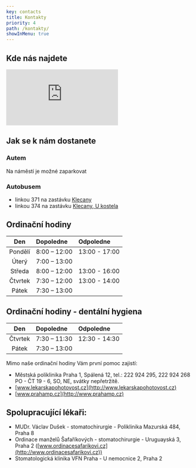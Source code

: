 ```yaml
---
key: contacts
title: Kontakty
priority: 4
path: /kontakty/
showInMenu: true
---
```


## Kde nás najdete

<div class="mapContainer">
<iframe src="https://www.google.com/maps/embed?pb=!1m18!1m12!1m3!1d1036.2459005974915!2d14.4122861170987!3d50.175651031038285!2m3!1f0!2f0!3f0!3m2!1i1024!2i768!4f13.1!3m3!1m2!1s0x470bea6b3baa0ac1%3A0xd7f44e4b8719662a!2zTsOhbS4gVMWZZWLDrXpza8OpaG8gNTQvMTAsIDI1MCA2NyBLbGVjYW55!5e0!3m2!1scs!2scz!4v1553100441696" frameborder="0" style="border:0" allowfullscreen></iframe>
</div>

## Jak se k nám dostanete

### Autem
Na náměstí je možné zaparkovat

### Autobusem
- linkou 371 na zastávku [Klecany](https://goo.gl/maps/3BPeafNnRnVMPagT6)
- linkou 374 na zastávku [Klecany, U kostela](https://goo.gl/maps/aGiwPuurW4v9Mc1WA)

## Ordinační hodiny 

Den|Dopoledne     |Odpoledne
:-:|:-------------|:--------------
Pondělí | 8:00 – 12:00 | 13:00 - 17:00
Úterý | 7:00 – 13:00 | 
Středa | 8:00 – 12:00 | 13:00 - 16:00
Čtvrtek | 7:30 – 12:00 | 13:00 - 14:00
Pátek | 7:30 – 13:00 |

## Ordinační hodiny - dentální hygiena

Den|Dopoledne     |Odpoledne
:-:|:-------------|:--------------
Čtvrtek | 7:30 – 11:30 | 12:30 - 14:30
Pátek | 7:30 – 13:00 |

Mimo naše ordinační hodiny Vám první pomoc zajistí:

- Městská poliklinika Praha 1, Spálená 12, tel.: 222 924 295, 222 924 268 PO - ČT 19 - 6, SO, NE, svátky nepřetržitě.
- [www.lekarskapohotovost.cz](http://www.lekarskapohotovost.cz)
- [www.prahamp.cz](http://www.prahamp.cz)

## Spolupracující lékaři:
- MUDr. Václav Dušek - stomatochirurgie - Poliklinika Mazurská 484, Praha 8
- Ordinace manželů Šafaříkových - stomatochirurgie - Uruguayská 3, Praha 2 ([www.ordinacesafarikovi.cz](http://www.ordinacesafarikovi.cz))
- Stomatologická klinika VFN Praha - U nemocnice 2, Praha 2
  
